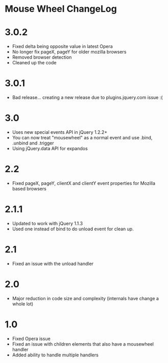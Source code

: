 # Mouse Wheel ChangeLog

# 3.0.2

* Fixed delta being opposite value in latest Opera
* No longer fix pageX, pageY for older mozilla browsers
* Removed browser detection
* Cleaned up the code


# 3.0.1

* Bad release... creating a new release due to plugins.jquery.com issue :(


# 3.0

* Uses new special events API in jQuery 1.2.2+
* You can now treat "mousewheel" as a normal event and use .bind, .unbind and .trigger
* Using jQuery.data API for expandos


# 2.2

* Fixed pageX, pageY, clientX and clientY event properties for Mozilla based browsers


# 2.1.1

* Updated to work with jQuery 1.1.3
* Used one instead of bind to do unload event for clean up.


# 2.1

* Fixed an issue with the unload handler


# 2.0

* Major reduction in code size and complexity (internals have change a whole lot)


# 1.0

* Fixed Opera issue
* Fixed an issue with children elements that also have a mousewheel handler
* Added ability to handle multiple handlers